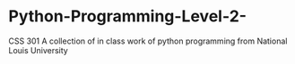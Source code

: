 # Python-Programming-Level-2-
CSS 301
A collection of in class work of python programming from National Louis University 
